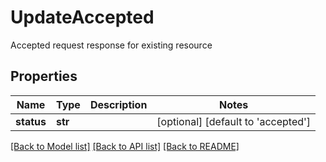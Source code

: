 # UpdateAccepted

Accepted request response for existing resource
## Properties
Name | Type | Description | Notes
------------ | ------------- | ------------- | -------------
**status** | **str** |  | [optional] [default to 'accepted']

[[Back to Model list]](../README.md#documentation-for-models) [[Back to API list]](../README.md#documentation-for-api-endpoints) [[Back to README]](../README.md)


